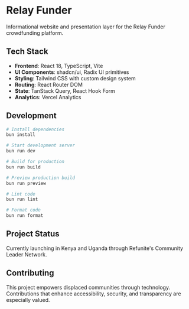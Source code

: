 # Relay Funder

Informational website and presentation layer for the Relay Funder crowdfunding platform.

## Tech Stack

- **Frontend**: React 18, TypeScript, Vite
- **UI Components**: shadcn/ui, Radix UI primitives
- **Styling**: Tailwind CSS with custom design system
- **Routing**: React Router DOM
- **State**: TanStack Query, React Hook Form
- **Analytics**: Vercel Analytics

## Development

```bash
# Install dependencies
bun install

# Start development server
bun run dev

# Build for production
bun run build

# Preview production build
bun run preview

# Lint code
bun run lint

# Format code
bun run format
```

## Project Status

Currently launching in Kenya and Uganda through Refunite's Community Leader Network.

## Contributing

This project empowers displaced communities through technology. Contributions that enhance accessibility, security, and transparency are especially valued.
